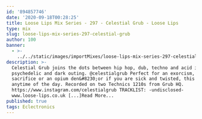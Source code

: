 ```yaml
---
id: '894857746'
date: '2020-09-18T00:28:25'
title: Loose Lips Mix Series - 297 - Celestial Grub - Loose Lips
type: mix
slug: loose-lips-mix-series-297-celestial-grub
author: 100
banner:
  - >-
    ../../static/images/importMixes/loose-lips-mix-series-297-celestial-grub/image3235.jpeg
description: >-
  Celestial Grub joins the dots between hip hop, dub, techno and acid in a slow,
  psychedelic and dark outing. @celestialgrub Perfect for an exorcism, a blood
  sacrifice or an opium den&#8230;or if you are sick and twisted, this works
  anytime of the day. Recorded on two Technics 1210s from Grub HQ.
  https://www.instagram.com/celestialgrub TRACKLIST: -undisclosed-
  www.loose-lips.co.uk [...]Read More...
published: true
tags: Eclectronics
---
```

